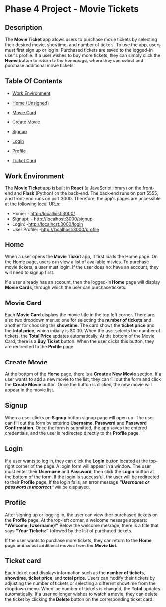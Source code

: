 # Phase 4 Project - Movie Tickets

## Description 

The **Movie Ticket** app allows users to purchase movie tickets by selecting their desired movie, showtime, and number of tickets. To use the app, users must first sign up or log in. Purchased tickets are saved to the logged-in user's profile. If a user wishes to buy more tickets, they can simply click the **Home** button to return to the homepage, where they can select and purchase additional movie tickets.

## Table Of Contents 

- [Work Environment](#work-environment)

- [Home (Unsigned)](#home-unsigned)

- [Movie Card](#movie-card)

- [Create Movie](#create-movie)

- [Signup](#signup)

- [Login](#login)

- [Profile](#profile)

- [Ticket Card](#ticket-card)
  

## Work Environment  

The **Movie Ticket** app is built in **React** (a JavaScript library) on the front-end and **Flask** (Python) on the back-end. 
The back-end runs on port 5555, and front-end runs on port 3000. Therefore, the app's pages are accessible at the following local URLs:
- Home: - <http://localhost:3000/>  
- Signupt: - <http://localhost:3000/signup>
- Login: -<http://localhost:3000/login>
- User Profile: -<http://localhost:3000/profile> 

## Home

When a user opens the **Movie Ticket** app, it first loads the Home page. 
On the Home page, users can view a list of available movies. 
To purchase movie tickets, a user must login. If the user does not have an account, they will need to signup first.

If a user already has an account, then the logged-in **Home** page will display **Movie Cards**, through which the user can purchase tickets. 

## Movie Card

Each **Movie Card** displays the movie title in the top-left corner. 
There are also two dropdown menus: one for selecting the **number of tickets** and another for choosing the **showtime**.
The card shows the **ticket price** and the t**otal price**, which initially is $0.00. 
When the user selects the number of tickets, the **Total Price** updates automatically. 
At the bottom of the Movie Card, there is a **Buy Ticket** button. When the user clicks this button, they are redirected to the **Profile** page.

## Create Movie

At the bottom of the **Home** page, there is a **Create a New Movie** section. 
If a user wants to add a new movie to the list, they can fill out the form and click the **Create Movie** button. 
Once the button is clicked, the new movie will appear in the movie list.

## Signup  

When a user clicks on **Signup** button signup page will open up. 
The user can fill out the form by entering **Username**, **Password** and **Password Confirmation**. 
Once the form is submitted, the app saves the entered credentials, and the user is redirected directly to the **Profile** page. 

## Login

If a user wants to log in, they can click the **Login** button located at the top-right corner of the page.
A login form will appear in a window.
The user must enter their **Username** and **Password**, then click the **Login** button at the bottom of the form.
If the login is successful, the user will be redirected to their **Profile** page.
If the login fails, an error message ***"Username or password is incorrect"*** will be displayed.

## Profile

After signing up or logging in, the user can view their purchased tickets on the **Profile** page.
At the top-left corner, a welcome message appears: **"Welcome, (Username)!"**
Below the welcome message, there is a title that says **"Your Tickets:"** followed by the list of purchased tickets.

If the user wants to purchase more tickets, they can return to the **Home** page and select additional movies from the **Movie List**.

## Ticket card

Each ticket card displays information such as the **number of tickets**, **showtime**, **ticket price**, and **total price**.
Users can modify their tickets by adjusting the number of tickets or selecting a different showtime from the dropdown menu.
When the number of tickets is changed, the **Total** updates automatically.
If a user no longer wishes to watch a movie, they can delete the ticket by clicking the **Delete** button on the corresponding ticket card.
